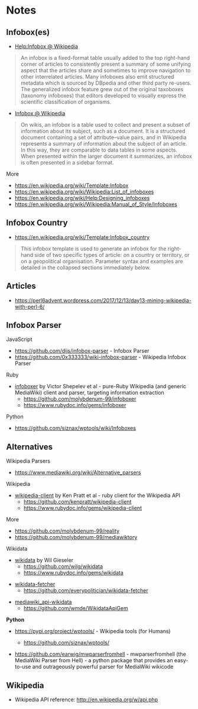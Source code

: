 # Notes


## Infobox(es)

- [Help:Infobox @ Wikipedia](https://en.wikipedia.org/wiki/Help:Infobox)

> An infobox is a fixed-format table usually added to the top right-hand corner of
> articles to consistently present a summary of some unifying aspect that the articles
> share and sometimes to improve navigation to other interrelated articles. Many infoboxes
> also emit structured metadata which is sourced by DBpedia and other third party
> re-users. The generalized infobox feature grew out of the original taxoboxes (taxonomy
> infoboxes) that editors developed to visually express the scientific classification of organisms.

- [Infobox @ Wikipedia](https://en.wikipedia.org/wiki/Infobox)

> On wikis, an infobox is a table used to collect and present a subset of information
> about its subject, such as a document. It is a structured document containing a set of
> attribute–value pairs, and in Wikipedia represents a summary of information about the
> subject of an article. In this way, they are comparable to data tables in some aspects.
> When presented within the larger document it summarizes, an infobox is often presented
> in a sidebar format.

More

- <https://en.wikipedia.org/wiki/Template:Infobox>
- <https://en.wikipedia.org/wiki/Wikipedia:List_of_infoboxes>
- <https://en.wikipedia.org/wiki/Help:Designing_infoboxes>
- <https://en.wikipedia.org/wiki/Wikipedia:Manual_of_Style/Infoboxes>


## Infobox Country

- <https://en.wikipedia.org/wiki/Template:Infobox_country>

> This infobox template is used to generate an infobox for the right-hand side of two
> specific types of article: on a country or territory, or on a geopolitical
> organisation. Parameter syntax and examples
> are detailed in the collapsed sections immediately below.


## Articles

- <https://perl6advent.wordpress.com/2017/12/13/day13-mining-wikipedia-with-perl-6/>




## Infobox Parser

JavaScript

- <https://github.com/dijs/infobox-parser> - Infobox Parser
- <https://github.com/0x333333/wiki-infobox-parser> - Wikipedia Infobox Parser


Ruby

- [infoboxer](https://rubygems.org/gems/infoboxer) by Victor Shepelev et al - pure-Ruby Wikipedia (and generic MediaWiki) client and parser, targeting information extraction
  - <https://github.com/molybdenum-99/infoboxer>
  - <https://www.rubydoc.info/gems/infoboxer>


Python

- <https://github.com/siznax/wptools/wiki/Infoboxes>




## Alternatives

Wikipedia Parsers

- <https://www.mediawiki.org/wiki/Alternative_parsers>



Wikipedia

- [wikipedia-client](https://rubygems.org/gems/wikipedia-client) by Ken Pratt et al - ruby client for the Wikipedia API
  - <https://github.com/kenpratt/wikipedia-client>
  - <https://www.rubydoc.info/gems/wikipedia-client>


<!-- break -->

More

- <https://github.com/molybdenum-99/reality>
- https://github.com/molybdenum-99/mediawiktory


Wikidata

- [wikidata](https://rubygems.org/gems/wikidata) by Wil Gieseler
  - <https://github.com/wilg/wikidata>
  - <https://www.rubydoc.info/gems/wikidata>

<!-- break -->

- [wikidata-fetcher](https://rubygems.org/gems/wikidata-fetcher)
  - <https://github.com/everypolitician/wikidata-fetcher>

<!-- break -->

- [mediawiki_api-wikidata](https://rubygems.org/gems/mediawiki_api-wikidata)
  - <https://github.com/wmde/WikidataApiGem>



**Python**

- <https://pypi.org/project/wptools/> - Wikipedia tools (for Humans)
  - <https://github.com/siznax/wptools/>

- <https://github.com/earwig/mwparserfromhell> - mwparserfromhell (the MediaWiki Parser from Hell) - a python package that provides an easy-to-use and outrageously powerful parser for MediaWiki wikicode


## Wikipedia

  - Wikipedia API reference: <http://en.wikipedia.org/w/api.php>
